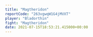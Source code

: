 ```yaml
---
title: "Magtheridon"
reportCode: "263vgwqW1G4jMVXT"
player: "Bladorthin"
fight: "Magtheridon"
date: 2021-07-15T18:53:21.415000+00:00
---
```


